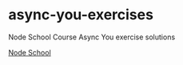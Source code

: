 # async-you-exercises
Node School Course Async You exercise solutions

[Node School](https://nodeschool.io/#workshoppers)
